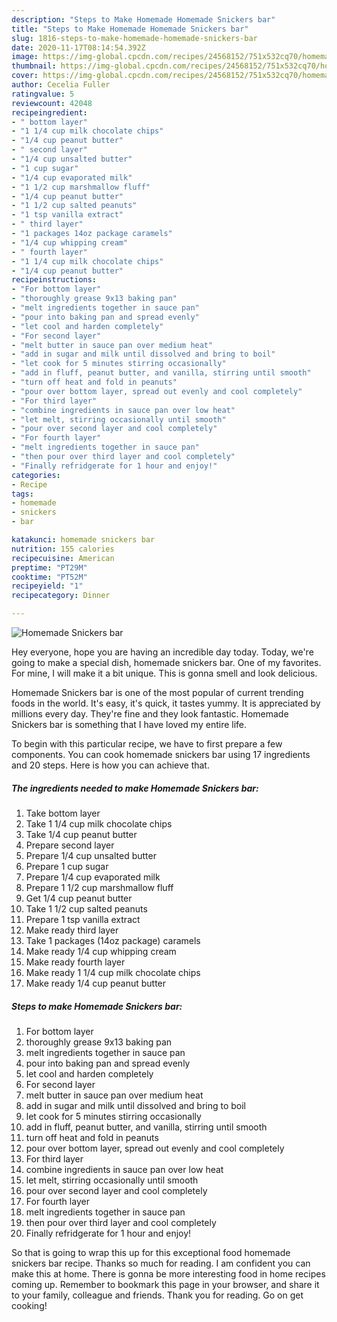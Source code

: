 ```yaml
---
description: "Steps to Make Homemade Homemade Snickers bar"
title: "Steps to Make Homemade Homemade Snickers bar"
slug: 1816-steps-to-make-homemade-homemade-snickers-bar
date: 2020-11-17T08:14:54.392Z
image: https://img-global.cpcdn.com/recipes/24568152/751x532cq70/homemade-snickers-bar-recipe-main-photo.jpg
thumbnail: https://img-global.cpcdn.com/recipes/24568152/751x532cq70/homemade-snickers-bar-recipe-main-photo.jpg
cover: https://img-global.cpcdn.com/recipes/24568152/751x532cq70/homemade-snickers-bar-recipe-main-photo.jpg
author: Cecelia Fuller
ratingvalue: 5
reviewcount: 42048
recipeingredient:
- " bottom layer"
- "1 1/4 cup milk chocolate chips"
- "1/4 cup peanut butter"
- " second layer"
- "1/4 cup unsalted butter"
- "1 cup sugar"
- "1/4 cup evaporated milk"
- "1 1/2 cup marshmallow fluff"
- "1/4 cup peanut butter"
- "1 1/2 cup salted peanuts"
- "1 tsp vanilla extract"
- " third layer"
- "1 packages 14oz package caramels"
- "1/4 cup whipping cream"
- " fourth layer"
- "1 1/4 cup milk chocolate chips"
- "1/4 cup peanut butter"
recipeinstructions:
- "For bottom layer"
- "thoroughly grease 9x13 baking pan"
- "melt ingredients together in sauce pan"
- "pour into baking pan and spread evenly"
- "let cool and harden completely"
- "For second layer"
- "melt butter in sauce pan over medium heat"
- "add in sugar and milk until dissolved and bring to boil"
- "let cook for 5 minutes stirring occasionally"
- "add in fluff, peanut butter, and vanilla, stirring until smooth"
- "turn off heat and fold in peanuts"
- "pour over bottom layer, spread out evenly and cool completely"
- "For third layer"
- "combine ingredients in sauce pan over low heat"
- "let melt, stirring occasionally until smooth"
- "pour over second layer and cool completely"
- "For fourth layer"
- "melt ingredients together in sauce pan"
- "then pour over third layer and cool completely"
- "Finally refridgerate for 1 hour and enjoy!"
categories:
- Recipe
tags:
- homemade
- snickers
- bar

katakunci: homemade snickers bar 
nutrition: 155 calories
recipecuisine: American
preptime: "PT29M"
cooktime: "PT52M"
recipeyield: "1"
recipecategory: Dinner

---
```



![Homemade Snickers bar](https://img-global.cpcdn.com/recipes/24568152/751x532cq70/homemade-snickers-bar-recipe-main-photo.jpg)

Hey everyone, hope you are having an incredible day today. Today, we're going to make a special dish, homemade snickers bar. One of my favorites. For mine, I will make it a bit unique. This is gonna smell and look delicious.



Homemade Snickers bar is one of the most popular of current trending foods in the world. It's easy, it's quick, it tastes yummy. It is appreciated by millions every day. They're fine and they look fantastic. Homemade Snickers bar is something that I have loved my entire life.


To begin with this particular recipe, we have to first prepare a few components. You can cook homemade snickers bar using 17 ingredients and 20 steps. Here is how you can achieve that.

<!--inarticleads1-->

##### The ingredients needed to make Homemade Snickers bar:

1. Take  bottom layer
1. Take 1 1/4 cup milk chocolate chips
1. Take 1/4 cup peanut butter
1. Prepare  second layer
1. Prepare 1/4 cup unsalted butter
1. Prepare 1 cup sugar
1. Prepare 1/4 cup evaporated milk
1. Prepare 1 1/2 cup marshmallow fluff
1. Get 1/4 cup peanut butter
1. Take 1 1/2 cup salted peanuts
1. Prepare 1 tsp vanilla extract
1. Make ready  third layer
1. Take 1 packages (14oz package) caramels
1. Make ready 1/4 cup whipping cream
1. Make ready  fourth layer
1. Make ready 1 1/4 cup milk chocolate chips
1. Make ready 1/4 cup peanut butter




<!--inarticleads2-->

##### Steps to make Homemade Snickers bar:

1. For bottom layer
1. thoroughly grease 9x13 baking pan
1. melt ingredients together in sauce pan
1. pour into baking pan and spread evenly
1. let cool and harden completely
1. For second layer
1. melt butter in sauce pan over medium heat
1. add in sugar and milk until dissolved and bring to boil
1. let cook for 5 minutes stirring occasionally
1. add in fluff, peanut butter, and vanilla, stirring until smooth
1. turn off heat and fold in peanuts
1. pour over bottom layer, spread out evenly and cool completely
1. For third layer
1. combine ingredients in sauce pan over low heat
1. let melt, stirring occasionally until smooth
1. pour over second layer and cool completely
1. For fourth layer
1. melt ingredients together in sauce pan
1. then pour over third layer and cool completely
1. Finally refridgerate for 1 hour and enjoy!




So that is going to wrap this up for this exceptional food homemade snickers bar recipe. Thanks so much for reading. I am confident you can make this at home. There is gonna be more interesting food in home recipes coming up. Remember to bookmark this page in your browser, and share it to your family, colleague and friends. Thank you for reading. Go on get cooking!
